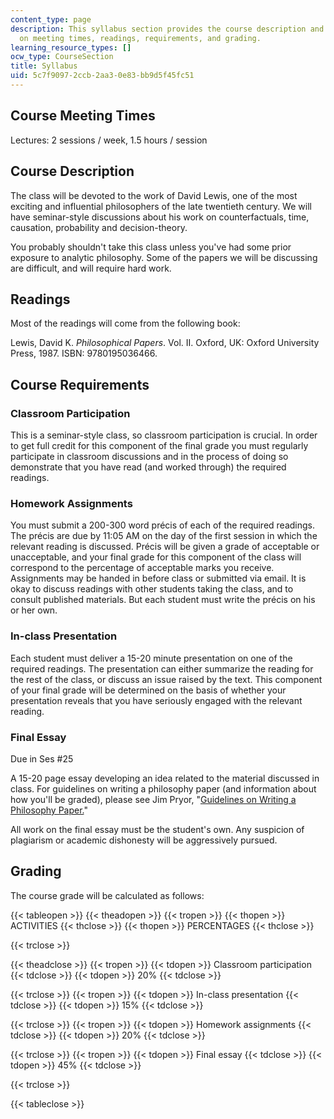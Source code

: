 ```yaml
---
content_type: page
description: This syllabus section provides the course description and information
  on meeting times, readings, requirements, and grading.
learning_resource_types: []
ocw_type: CourseSection
title: Syllabus
uid: 5c7f9097-2ccb-2aa3-0e83-bb9d5f45fc51
---
```


Course Meeting Times
--------------------

Lectures: 2 sessions / week, 1.5 hours / session

Course Description
------------------

The class will be devoted to the work of David Lewis, one of the most exciting and influential philosophers of the late twentieth century. We will have seminar-style discussions about his work on counterfactuals, time, causation, probability and decision-theory.

You probably shouldn't take this class unless you've had some prior exposure to analytic philosophy. Some of the papers we will be discussing are difficult, and will require hard work.

Readings
--------

Most of the readings will come from the following book:

Lewis, David K. _Philosophical Papers_. Vol. II. Oxford, UK: Oxford University Press, 1987. ISBN: 9780195036466.

Course Requirements
-------------------

### Classroom Participation

This is a seminar-style class, so classroom participation is crucial. In order to get full credit for this component of the final grade you must regularly participate in classroom discussions and in the process of doing so demonstrate that you have read (and worked through) the required readings.

### Homework Assignments

You must submit a 200-300 word précis of each of the required readings. The précis are due by 11:05 AM on the day of the first session in which the relevant reading is discussed. Précis will be given a grade of acceptable or unacceptable, and your final grade for this component of the class will correspond to the percentage of acceptable marks you receive. Assignments may be handed in before class or submitted via email. It is okay to discuss readings with other students taking the class, and to consult published materials. But each student must write the précis on his or her own.

### In-class Presentation

Each student must deliver a 15-20 minute presentation on one of the required readings. The presentation can either summarize the reading for the rest of the class, or discuss an issue raised by the text. This component of your final grade will be determined on the basis of whether your presentation reveals that you have seriously engaged with the relevant reading.

### Final Essay

Due in Ses #25

A 15-20 page essay developing an idea related to the material discussed in class. For guidelines on writing a philosophy paper (and information about how you'll be graded), please see Jim Pryor, "[Guidelines on Writing a Philosophy Paper.](http://www.jimpryor.net/teaching/guidelines/writing.html)"

All work on the final essay must be the student's own. Any suspicion of plagiarism or academic dishonesty will be aggressively pursued.

Grading
-------

The course grade will be calculated as follows:

{{< tableopen >}}
{{< theadopen >}}
{{< tropen >}}
{{< thopen >}}
ACTIVITIES
{{< thclose >}}
{{< thopen >}}
PERCENTAGES
{{< thclose >}}

{{< trclose >}}

{{< theadclose >}}
{{< tropen >}}
{{< tdopen >}}
Classroom participation
{{< tdclose >}}
{{< tdopen >}}
20%
{{< tdclose >}}

{{< trclose >}}
{{< tropen >}}
{{< tdopen >}}
In-class presentation
{{< tdclose >}}
{{< tdopen >}}
15%
{{< tdclose >}}

{{< trclose >}}
{{< tropen >}}
{{< tdopen >}}
Homework assignments
{{< tdclose >}}
{{< tdopen >}}
20%
{{< tdclose >}}

{{< trclose >}}
{{< tropen >}}
{{< tdopen >}}
Final essay
{{< tdclose >}}
{{< tdopen >}}
45%
{{< tdclose >}}

{{< trclose >}}

{{< tableclose >}}